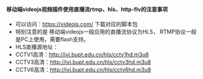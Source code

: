 ### 
#### 移动端videojs视频插件使用直播流rtmp、hls、http-flv的注意事项
* 可以访问：https://videojs.com/ 下载对应的脚本包 
* 特别注意的是 移动端videojs一般应用的直播流协议为HLS， RTMP协议一般是PC上使用，需要flash支持。 
* HLS直播源地址： 
*   CCTV1高清：http://ivi.bupt.edu.cn/hls/cctv1hd.m3u8 
*   CCTV3高清：http://ivi.bupt.edu.cn/hls/cctv3hd.m3u8 
*   CCTV6高清：http://ivi.bupt.edu.cn/hls/cctv6hd.m3u8